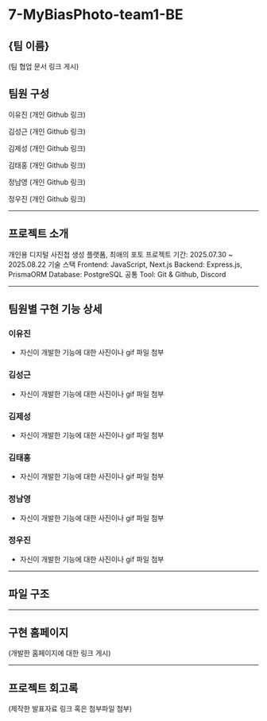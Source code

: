 # 7-MyBiasPhoto-team1-BE

## {팀 이름}

(팀 협업 문서 링크 게시)

## 팀원 구성

이유진 (개인 Github 링크)

김성근 (개인 Github 링크)

김제성 (개인 Github 링크)

김태홍 (개인 Github 링크)

정남영 (개인 Github 링크)

정우진 (개인 Github 링크)

---

## 프로젝트 소개

개인용 디지털 사진첩 생성 플랫폼, 최애의 포토
프로젝트 기간: 2025.07.30 ~ 2025.08.22
기술 스택
Frontend: JavaScript, Next.js
Backend: Express.js, PrismaORM
Database: PostgreSQL
공통 Tool: Git & Github, Discord

---

## 팀원별 구현 기능 상세

### 이유진

- 자신이 개발한 기능에 대한 사진이나 gif 파일 첨부

### 김성근

- 자신이 개발한 기능에 대한 사진이나 gif 파일 첨부

### 김제성

- 자신이 개발한 기능에 대한 사진이나 gif 파일 첨부

### 김태홍

- 자신이 개발한 기능에 대한 사진이나 gif 파일 첨부

### 정남영

- 자신이 개발한 기능에 대한 사진이나 gif 파일 첨부

### 정우진

- 자신이 개발한 기능에 대한 사진이나 gif 파일 첨부

---

## 파일 구조

---

## 구현 홈페이지

(개발한 홈페이지에 대한 링크 게시)

---

## 프로젝트 회고록

(제작한 발표자료 링크 혹은 첨부파일 첨부)
